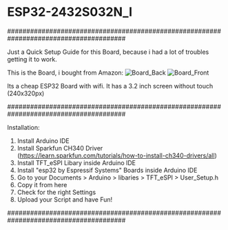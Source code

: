 # ESP32-2432S032N_I
#######################################################################################

Just a Quick Setup Guide for this Board, because i had a lot of troubles getting it to work.

This is the Board, i bought from Amazon:
![Board_Back](https://github.com/user-attachments/assets/f2cc25e4-9e82-45ce-9220-a9fcefa4eafb)
![Board_Front](https://github.com/user-attachments/assets/e3038e6f-a5e0-421f-94e5-b00e831e35a2)

Its a cheap ESP32 Board with wifi. 
It has a 3.2 inch screen without touch (240x320px)

#######################################################################################

Installation:
1. Install Arduino IDE
2. Install Sparkfun CH340 Driver (https://learn.sparkfun.com/tutorials/how-to-install-ch340-drivers/all)
3. Install TFT_eSPI Libary inside Arduino IDE
4. Install "esp32 by Espressif Systems" Boards inside Arduino IDE
5. Go to your Documents > Arduino > libaries > TFT_eSPI > User_Setup.h
6. Copy it from here
7. Check for the right Settings
8. Upload your Script and have Fun!

#######################################################################################
